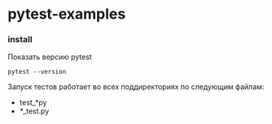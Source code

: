 # pytest-examples

### install

Показать версию pytest
```
pytest --version
```

Запуск тестов работает во всех поддиректориях по следующим файлам:
- test_*py
- *_test.py
